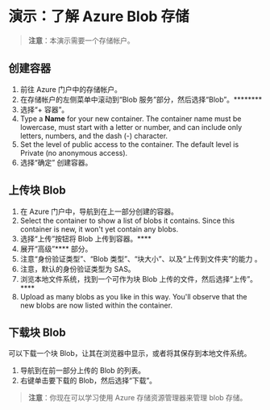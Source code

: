 # <a name="demonstration-explore-azure-blob-storage"></a>演示：了解 Azure Blob 存储

>**注意**：本演示需要一个存储帐户。

## <a name="create-a-container"></a>创建容器

1. 前往 Azure 门户中的存储帐户。
2. 在存储帐户的左侧菜单中滚动到“Blob 服务”部分，然后选择“Blob”。********
3. 选择“+ 容器”。 
4. Type a <bpt id="p1">**</bpt>Name<ept id="p1">**</ept> for your new container. The container name must be lowercase, must start with a letter or number, and can include only letters, numbers, and the dash (-) character. 
5. Set the level of public access to the container. The default level is Private (no anonymous access).
6. 选择“确定”  创建容器。

## <a name="upload-a-block-blob"></a>上传块 Blob

1. 在 Azure 门户中，导航到在上一部分创建的容器。
2. Select the container to show a list of blobs it contains. Since this container is new, it won't yet contain any blobs.
3. 选择“上传”按钮将 Blob 上传到容器。****
4. 展开“高级”**** 部分。
5. 注意“身份验证类型”、“Blob 类型”、“块大小”、以及“上传到文件夹”的能力   。
6. 注意，默认的身份验证类型为 SAS。
4. 浏览本地文件系统，找到一个可作为块 Blob 上传的文件，然后选择“上传”。****
5. Upload as many blobs as you like in this way. You'll observe that the new blobs are now listed within the container.

## <a name="download-a-block-blob"></a>下载块 Blob

可以下载一个块 Blob，让其在浏览器中显示，或者将其保存到本地文件系统。 

1. 导航到在前一部分上传的 Blob 的列表。
2. 右键单击要下载的 Blob，然后选择“下载”。 

>**注意**：你现在可以学习使用 Azure 存储资源管理器来管理 blob 存储。 